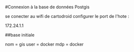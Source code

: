 #Connexion à la base de données Postgis

se conecter au wifi de cartodroid
configurer le port de l'hote :

172.24.1.1

##base initiale 

nom = gis
user = docker
mdp = docker